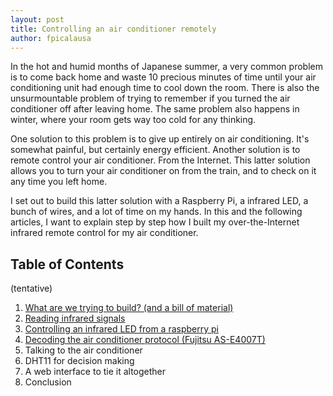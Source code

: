 ```yaml
---
layout: post
title: Controlling an air conditioner remotely
author: fpicalausa
---
```


In the hot and humid months of Japanese summer, a very common problem is to come
back home and waste 10 precious minutes of time until your air conditioning unit
had enough time to cool down the room. There is also the unsurmountable problem
of trying to remember if you turned the air conditioner off after leaving home.
The same problem also happens in winter, where your room gets way too cold for
any thinking.

One solution to this problem is to give up entirely on air conditioning. It's
somewhat painful, but certainly energy efficient. Another solution is to remote
control your air conditioner. From the Internet. This latter solution allows you
to turn your air conditioner on from the train, and to check on it any time you
left home.

I set out to build this latter solution with a Raspberry Pi, a infrared LED, a
bunch of wires, and a lot of time on my hands. In this and the following
articles, I want to explain step by step how I built my over-the-Internet
infrared remote control for my air conditioner.

## Table of Contents

(tentative)

1. [What are we trying to build? (and a bill of material)](/2019/10/07/Air-conditioner-what-are-we-trying-to-build.html)
2. [Reading infrared signals](/2019/10/08/Reading-Infrared-Signals.html)
3. [Controlling an infrared LED from a raspberry pi](/2019/10/15/Controlling-an-Infrared-LED.html)
4. [Decoding the air conditioner protocol (Fujitsu AS-E4007T)](/2019/10/21/Decoding-protocol.html)
5. Talking to the air conditioner
6. DHT11 for decision making
7. A web interface to tie it altogether
8. Conclusion
